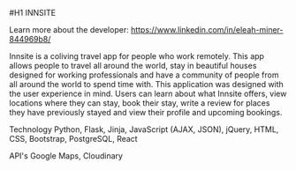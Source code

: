 #H1 INNSITE

Learn more about the developer: https://www.linkedin.com/in/eleah-miner-844969b8/

Innsite is a coliving travel app for people who work remotely. This app allows people to travel all around the world, stay in beautiful houses designed for working professionals and have a community of people from all around the world to spend time with. This application was designed with the user experience in mind. Users can learn about what Innsite offers, view locations where they can stay, book their stay, write a review for places they have previously stayed and view their profile and upcoming bookings.

Technology
Python, Flask, Jinja, JavaScript (AJAX, JSON), jQuery, HTML, CSS, Bootstrap, PostgreSQL, React 

API's
Google Maps, Cloudinary

